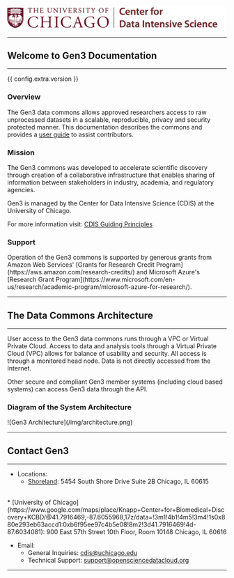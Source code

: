 
![CDIS Logo](/img/UC-CDIS-logo.png)

* * *
## Welcome to Gen3 Documentation
* * *
{{ config.extra.version }}
<h3> Overview </h3>

The Gen3 data commons allows approved researchers access to raw unprocessed datasets in a scalable, reproducible, privacy and security protected manner. This documentation describes the commons and provides a [user guide](/user-guide/guide-overview/) to assist contributors.

<h3> Mission </h3>

The Gen3 commons was developed to accelerate scientific discovery through creation of a collaborative infrastructure that enables sharing of information between stakeholders in industry, academia, and regulatory agencies.

Gen3 is managed by the Center for Data Intensive Science (CDIS) at the University of Chicago.

For more information visit:  [CDIS Guiding Principles](https://cdis.uchicago.edu/guiding-principles)

<h3> Support </h3>
Operation of the Gen3 commons is supported by generous grants from Amazon Web Services' [Grants for Research Credit Program](https://aws.amazon.com/research-credits/) and Microsoft Azure's [Research Grant Program](https://www.microsoft.com/en-us/research/academic-program/microsoft-azure-for-research/).

* * *

## The Data Commons Architecture

***

User access to the Gen3 data commons runs through a VPC or Virtual Private Cloud.   Access to data and analysis tools through a Virtual Private Cloud (VPC) allows for balance of usability and security.   All access is through a monitored head node.  Data is not directly accessed from the Internet.  

Other secure and compliant Gen3 member systems (including cloud based systems) can access Gen3 data through the API.

<h3> Diagram of the System Architecture </h3>
![Gen3 Architecture](/img/architecture.png)

* * *

## Contact Gen3  

* * *
* Locations:
	* [Shoreland](https://www.google.com/maps/place/Shoreland/@41.7962274,-87.5837128,17z/data=!3m1!4b1!4m5!3m4!1s0x880e297518655577:0x2fb20b44b0d04984!8m2!3d41.7962274!4d-87.5815188):
		5454 South Shore Drive
		Suite 2B
		Chicago, IL 60615
<br>
	* [University of Chicago](https://www.google.com/maps/place/Knapp+Center+for+Biomedical+Discovery+KCBD/@41.7916469,-87.6055968,17z/data=!3m1!4b1!4m5!3m4!1s0x880e293eb63accd1:0xb6f95ee97c4b5e08!8m2!3d41.7916469!4d-87.6034081):
		900 East 57th Street
		10th Floor, Room 10148
		Chicago, IL 60616
<br>

* Email:
	* General Inquiries: <cdis@uchicago.edu>
	* Technical Support: <support@opensciencedatacloud.org>
* * *
